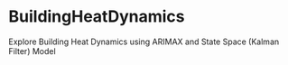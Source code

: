 # BuildingHeatDynamics
Explore Building Heat Dynamics using ARIMAX and State Space (Kalman Filter) Model
